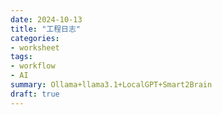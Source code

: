 ```yaml
---
date: 2024-10-13
title: "工程日志"
categories: 
- worksheet
tags: 
- workflow
- AI
summary: Ollama+llama3.1+LocalGPT+Smart2Brain
draft: true
---
```

